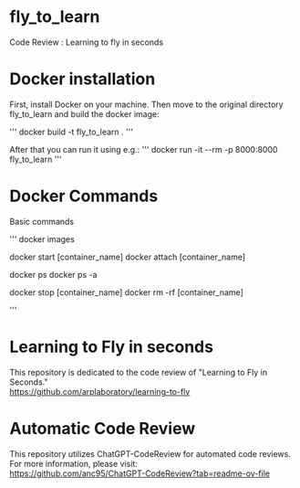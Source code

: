 # fly_to_learn
Code Review : Learning to fly in seconds

# Docker installation
First, install Docker on your machine.
Then move to the original directory fly_to_learn and build the docker image:

'''
docker build -t fly_to_learn .
'''

After that you can run it using e.g.:
'''
docker run -it --rm -p 8000:8000 fly_to_learn
'''

# Docker Commands
Basic commands

'''
docker images

docker start [container_name]
docker attach [container_name]

docker ps
docker ps -a

docker stop [container_name]
docker rm -rf [container_name]

'''

# Learning to Fly in seconds
This repository is dedicated to the code review of "Learning to Fly in Seconds."  
https://github.com/arplaboratory/learning-to-fly  

# Automatic Code Review
This repository utilizes ChatGPT-CodeReview for automated code reviews.   
For more information, please visit:  
https://github.com/anc95/ChatGPT-CodeReview?tab=readme-ov-file  
